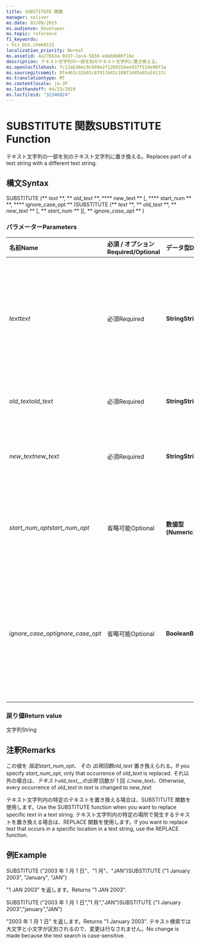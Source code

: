 ```yaml
---
title: SUBSTITUTE 関数
manager: soliver
ms.date: 03/09/2015
ms.audience: Developer
ms.topic: reference
f1_keywords:
- Vis_DSS.chm60115
localization_priority: Normal
ms.assetid: 4a27663a-9d37-2ac4-5856-edeb0880f16e
description: テキスト文字列の一部を別のテキスト文字列に置き換える。
ms.openlocfilehash: fc12ab30ec9c509e2f126931bee837f518e96f3a
ms.sourcegitcommit: 8fe462c32b91c87911942c188f3445e85a54137c
ms.translationtype: MT
ms.contentlocale: ja-JP
ms.lasthandoff: 04/23/2019
ms.locfileid: "32346824"
---
```

# <a name="substitute-function"></a><span data-ttu-id="dc7c9-103">SUBSTITUTE 関数</span><span class="sxs-lookup"><span data-stu-id="dc7c9-103">SUBSTITUTE Function</span></span>

<span data-ttu-id="dc7c9-104">テキスト文字列の一部を別のテキスト文字列に置き換える。</span><span class="sxs-lookup"><span data-stu-id="dc7c9-104">Replaces part of a text string with a different text string.</span></span> 
  
## <a name="syntax"></a><span data-ttu-id="dc7c9-105">構文</span><span class="sxs-lookup"><span data-stu-id="dc7c9-105">Syntax</span></span>

 <span data-ttu-id="dc7c9-106">SUBSTITUTE (\*\* *text* \*\*, \*\* *old_text* \*\*, \*\*\*\* new_text \*\* [, \*\*\*\* start_num \*\* \*\*, \*\*\*\* ignore_case_opt \*\* )</span><span class="sxs-lookup"><span data-stu-id="dc7c9-106">SUBSTITUTE (\*\* *text* \*\*, \*\* *old_text* \*\*, \*\* *new_text* \*\* [, \*\* *start_num* \*\* ][, \*\* *ignore_case_opt* \*\* )</span></span> 
  
### <a name="parameters"></a><span data-ttu-id="dc7c9-107">パラメーター</span><span class="sxs-lookup"><span data-stu-id="dc7c9-107">Parameters</span></span>

|<span data-ttu-id="dc7c9-108">**名前**</span><span class="sxs-lookup"><span data-stu-id="dc7c9-108">**Name**</span></span>|<span data-ttu-id="dc7c9-109">**必須 / オプション**</span><span class="sxs-lookup"><span data-stu-id="dc7c9-109">**Required/Optional**</span></span>|<span data-ttu-id="dc7c9-110">**データ型**</span><span class="sxs-lookup"><span data-stu-id="dc7c9-110">**Data Type**</span></span>|<span data-ttu-id="dc7c9-111">**説明**</span><span class="sxs-lookup"><span data-stu-id="dc7c9-111">**Description**</span></span>|
|:-----|:-----|:-----|:-----|
| <span data-ttu-id="dc7c9-112">_text_</span><span class="sxs-lookup"><span data-stu-id="dc7c9-112">_text_</span></span> <br/> |<span data-ttu-id="dc7c9-113">必須</span><span class="sxs-lookup"><span data-stu-id="dc7c9-113">Required</span></span>  <br/> |<span data-ttu-id="dc7c9-114">**String**</span><span class="sxs-lookup"><span data-stu-id="dc7c9-114">**String**</span></span> <br/> | <span data-ttu-id="dc7c9-115">文字を置き換えるテキストを含むセルへのテキストまたは参照。</span><span class="sxs-lookup"><span data-stu-id="dc7c9-115">The text or the reference to a cell containing text for which you want to substitute characters.</span></span>  <br/> |
| <span data-ttu-id="dc7c9-116">_old_text_</span><span class="sxs-lookup"><span data-stu-id="dc7c9-116">_old_text_</span></span> <br/> |<span data-ttu-id="dc7c9-117">必須</span><span class="sxs-lookup"><span data-stu-id="dc7c9-117">Required</span></span>  <br/> |<span data-ttu-id="dc7c9-118">**String**</span><span class="sxs-lookup"><span data-stu-id="dc7c9-118">**String**</span></span> <br/> | <span data-ttu-id="dc7c9-119">置換するテキスト。</span><span class="sxs-lookup"><span data-stu-id="dc7c9-119">The text you want to replace.</span></span>  <br/> |
| <span data-ttu-id="dc7c9-120">_new_text_</span><span class="sxs-lookup"><span data-stu-id="dc7c9-120">_new_text_</span></span> <br/> |<span data-ttu-id="dc7c9-121">必須</span><span class="sxs-lookup"><span data-stu-id="dc7c9-121">Required</span></span>  <br/> |<span data-ttu-id="dc7c9-122">**String**</span><span class="sxs-lookup"><span data-stu-id="dc7c9-122">**String**</span></span> <br/> | <span data-ttu-id="dc7c9-123">文字列を置換するために使用 _するold_text。_</span><span class="sxs-lookup"><span data-stu-id="dc7c9-123">The text you want to use to replace  _old_text_.</span></span>  <br/> |
| <span data-ttu-id="dc7c9-124">_start_num_opt_</span><span class="sxs-lookup"><span data-stu-id="dc7c9-124">_start_num_opt_</span></span> <br/> |<span data-ttu-id="dc7c9-125">省略可能</span><span class="sxs-lookup"><span data-stu-id="dc7c9-125">Optional</span></span>  <br/> |<span data-ttu-id="dc7c9-126">**数値型 (Numeric)**</span><span class="sxs-lookup"><span data-stu-id="dc7c9-126">**Numeric**</span></span> <br/> |<span data-ttu-id="dc7c9-127">置換するファイルのold_text指定します。</span><span class="sxs-lookup"><span data-stu-id="dc7c9-127">Specifies which occurrences of old_text to replace.</span></span>  <br/> |
| <span data-ttu-id="dc7c9-128">_ignore_case_opt_</span><span class="sxs-lookup"><span data-stu-id="dc7c9-128">_ignore_case_opt_</span></span> <br/> |<span data-ttu-id="dc7c9-129">省略可能</span><span class="sxs-lookup"><span data-stu-id="dc7c9-129">Optional</span></span>  <br/> |<span data-ttu-id="dc7c9-130">**Boolean**</span><span class="sxs-lookup"><span data-stu-id="dc7c9-130">**Boolean**</span></span> <br/> |<span data-ttu-id="dc7c9-131">大文字と小文字を区別する場合は FALSE。それ以外の場合は TRUE。</span><span class="sxs-lookup"><span data-stu-id="dc7c9-131">FALSE if case-sensitive; otherwise, TRUE.</span></span> <span data-ttu-id="dc7c9-132">既定値は "FALSE" です。</span><span class="sxs-lookup"><span data-stu-id="dc7c9-132">The default is FALSE.</span></span>  <br/> |
   
### <a name="return-value"></a><span data-ttu-id="dc7c9-133">戻り値</span><span class="sxs-lookup"><span data-stu-id="dc7c9-133">Return value</span></span>

<span data-ttu-id="dc7c9-134">文字列</span><span class="sxs-lookup"><span data-stu-id="dc7c9-134">String</span></span>
  
## <a name="remarks"></a><span data-ttu-id="dc7c9-135">注釈</span><span class="sxs-lookup"><span data-stu-id="dc7c9-135">Remarks</span></span>

 <span data-ttu-id="dc7c9-136">この値を  _指定start_num_opt、_ その  _出現回数old_text_ 置き換えられる。</span><span class="sxs-lookup"><span data-stu-id="dc7c9-136">If you specify  _start_num_opt_, only that occurrence of  _old_text_ is replaced.</span></span> <span data-ttu-id="dc7c9-137">それ以外の場合は、_テキストold_text__の出現_ 回数が 1 回 _にnew_text。_</span><span class="sxs-lookup"><span data-stu-id="dc7c9-137">Otherwise, every occurrence of  _old_text_ in  _text_ is changed to  _new_text._</span></span>
  
<span data-ttu-id="dc7c9-138">テキスト文字列内の特定のテキストを置き換える場合は、SUBSTITUTE 関数を使用します。</span><span class="sxs-lookup"><span data-stu-id="dc7c9-138">Use the SUBSTITUTE function when you want to replace specific text in a text string.</span></span> <span data-ttu-id="dc7c9-139">テキスト文字列内の特定の場所で発生するテキストを置き換える場合は、REPLACE 関数を使用します。</span><span class="sxs-lookup"><span data-stu-id="dc7c9-139">If you want to replace text that occurs in a specific location in a text string, use the REPLACE function.</span></span>
  
## <a name="example"></a><span data-ttu-id="dc7c9-140">例</span><span class="sxs-lookup"><span data-stu-id="dc7c9-140">Example</span></span>

<span data-ttu-id="dc7c9-141">SUBSTITUTE ("2003 年 1 月 1 日"、"1 月"、"JAN")</span><span class="sxs-lookup"><span data-stu-id="dc7c9-141">SUBSTITUTE ("1 January 2003", "January", "JAN")</span></span> 
  
<span data-ttu-id="dc7c9-142">"1 JAN 2003" を返します。</span><span class="sxs-lookup"><span data-stu-id="dc7c9-142">Returns "1 JAN 2003".</span></span> 
  
<span data-ttu-id="dc7c9-143">SUBSTITUTE ("2003 年 1 月 1 日","1 月","JAN")</span><span class="sxs-lookup"><span data-stu-id="dc7c9-143">SUBSTITUTE ("1 January 2003","january","JAN")</span></span> 
  
<span data-ttu-id="dc7c9-144">"2003 年 1 月 1 日" を返します。</span><span class="sxs-lookup"><span data-stu-id="dc7c9-144">Returns "1 January 2003".</span></span> <span data-ttu-id="dc7c9-145">テキスト検索では大文字と小文字が区別されるので、変更は行なされません。</span><span class="sxs-lookup"><span data-stu-id="dc7c9-145">No change is made because the text search is case-sensitive.</span></span> 
  

